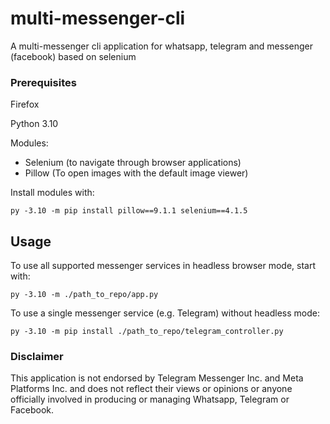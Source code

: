 # multi-messenger-cli
A multi-messenger cli application for whatsapp, telegram and messenger (facebook) based on selenium

### Prerequisites

Firefox

Python 3.10

Modules: 
- Selenium (to navigate through browser applications)
- Pillow (To open images with the default image viewer)

Install modules with:
```
py -3.10 -m pip install pillow==9.1.1 selenium==4.1.5
```

## Usage

To use all supported messenger services in headless browser mode, start with:
```
py -3.10 -m ./path_to_repo/app.py
```


To use a single messenger service (e.g. Telegram) without headless mode:
```
py -3.10 -m pip install ./path_to_repo/telegram_controller.py
```

### Disclaimer

This application is not endorsed by Telegram Messenger Inc. and Meta Platforms Inc. and does not reflect their views or opinions or anyone officially involved in producing or managing Whatsapp, Telegram or Facebook. 
